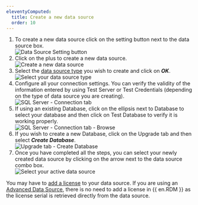 ```yaml
---
eleventyComputed:
  title: Create a new data source
  order: 10
---
```

1. To create a new data source click on the setting button next to the data source box.  
![Data Source Setting button](https://webdevolutions.azureedge.net/docs/en/rdm/mac/clip10476.png) 
1. Click on the plus to create a new data source.  
![Create a new data source](https://webdevolutions.azureedge.net/docs/en/rdm/mac/clip10477.png) 
1. Select the [data source type](/rdm/mac/data-sources/data-sources-types/) you wish to create and click on ***OK***.  
![Select your data source type](https://webdevolutions.azureedge.net/docs/en/rdm/mac/clip10478.png) 
1. Configure all your connection settings. You can verify the validity of the information entered by using Test Server or Test Credentials (depending on the type of data source you are creating).  
![SQL Server - Connection tab](https://webdevolutions.azureedge.net/docs/en/rdm/mac/clip10479.png) 
1. If using an existing Database, click on the ellipsis next to Database to select your database and then click on Test Database to verify it is working properly.  
![SQL Server - Connection tab - Browse](https://webdevolutions.azureedge.net/docs/en/rdm/mac/clip10480.png) 
1. If you wish to create a new Database, click on the Upgrade tab and then select ***Create Database***.  
![Upgrade tab - Create Database](https://webdevolutions.azureedge.net/docs/en/rdm/mac/clip10481.png) 
1. Once you have completed all the steps, you can select your newly created data source by clicking on the arrow next to the data source combo box.  
![Select your active data source](https://webdevolutions.azureedge.net/docs/en/rdm/mac/clip10482.png) 

You may have to [add a license](/rdm/mac/commands/administration/licenses/) to your data source. If you are using an [Advanced Data Source](/rdm/mac/data-sources/data-sources-types/advanced-data-sources/), there is no need to add a license in {{ en.RDM }} as the license serial is retrieved directly from the data source. 

